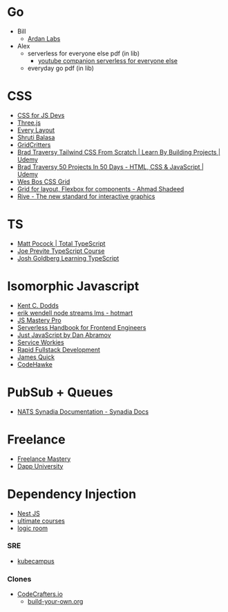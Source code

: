 # Go
- Bill
	- [Ardan Labs](https://courses.ardanlabs.com/enrollments)
- Alex
	- serverless for everyone else pdf (in lib)
		- [youtube companion serverless for everyone else](https://www.youtube.com/watch?v=rtC3xZwL-no)
	- everyday go pdf (in lib)

# CSS
- [CSS for JS Devs](https://courses.joshwcomeau.com/css-for-js)
- [Three.js](https://threejs-journey.com/lessons/introduction)
- [Every Layout](https://every-layout.dev/layouts/)
- [Shruti Balasa](https://www.shrutibalasa.com/)
- [GridCritters](https://gridcritters.com/)
- [Brad Traversy Tailwind CSS From Scratch | Learn By Building Projects | Udemy](https://www.udemy.com/course/tailwind-from-scratch/learn/lecture/32342372#overview)
- [Brad Traversy 50 Projects In 50 Days - HTML, CSS & JavaScript | Udemy](https://www.udemy.com/course/50-projects-50-days/learn/)
- [Wes Bos CSS Grid](https://cssgrid.io/)
- [Grid for layout, Flexbox for components - Ahmad Shadeed](https://ishadeed.com/article/grid-layout-flexbox-components/?utm_campaign=tailwind-weekly-093&utm_source=Tailwind+Weekly)
- [Rive - The new standard for interactive graphics](https://rive.app/)

# TS

- [Matt Pocock | Total TypeScript](https://www.totaltypescript.com/tutorials)
- [Joe Previte TypeScript Course](https://www.typescriptcourse.com/)
- [Josh Goldberg Learning TypeScript](https://www.learningtypescript.com/from-javascript-to-typescript/the-typeinator/)

# Isomorphic Javascript
- [Kent C. Dodds](https://kentcdodds.com/)
- [erik wendell node streams lms - hotmart](https://purchase.hotmart.com/purchase/detail/2105756?purchaseId=175204994)
- [JS Mastery Pro](https://javascript-mastery.teachable.com/courses)
- [Serverless Handbook for Frontend Engineers](https://serverlesshandbook.dev/)
- [Just JavaScript by Dan Abramov](https://justjavascript.com/learn)
- [Service Workies](https://serviceworkies.com/)
- [Rapid Fullstack Development](https://codecapers.gumroad.com/)
- [James Quick](https://learn.jamesqquick.com/dashboard)
- [CodeHawke](https://codehawke.com/)

# PubSub + Queues
- [NATS Synadia Documentation - Synadia Docs](https://docs.synadia.com/)

# Freelance
- [Freelance Mastery](https://freelancemastery.dev/)
- [Dapp University](https://dappuniversity.teachable.com/)

# Dependency Injection
- [Nest JS](https://learn.nestjs.com/courses/enrolled/591712)
- [ultimate courses](https://app.ultimatecourses.com/my-account)
- [logic room](https://www.logicroom.co/)


### SRE
- [kubecampus](https://kubecampus.io/kubernetes/courses/)

### Clones
- [CodeCrafters.io](https://CodeCrafters.io)
	- [build-your-own.org](https://build-your-own.org)

